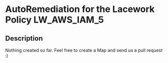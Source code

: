 # AutoRemediation for the Lacework Policy LW_AWS_IAM_5

## Description
Nothing created so far. Feel free to create a Map and send us a pull request :)
